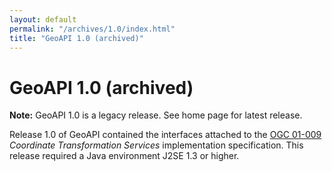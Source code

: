```yaml
---
layout: default
permalink: "/archives/1.0/index.html"
title: "GeoAPI 1.0 (archived)"
---
```

# GeoAPI 1.0 (archived)

<div class="bg-red-100 border border-red-400 text-red-700 px-4 py-3 my-4 rounded relative" role="alert">
  <strong class="font-bold">Note:</strong>
  <span class="block sm:inline">GeoAPI 1.0 is a legacy release. See home page for latest release.</span>
</div>

Release 1.0 of GeoAPI contained the interfaces attached to the
[OGC 01-009](https://www.ogc.org/standard/ct/) _Coordinate Transformation Services_ implementation specification.
This release required a Java environment J2SE 1.3 or higher.
